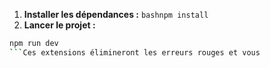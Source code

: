 1. **Installer les dépendances :**
```bashnpm install```
2. **Lancer le projet :**
```bash
npm run dev
```Ces extensions élimineront les erreurs rouges et vous